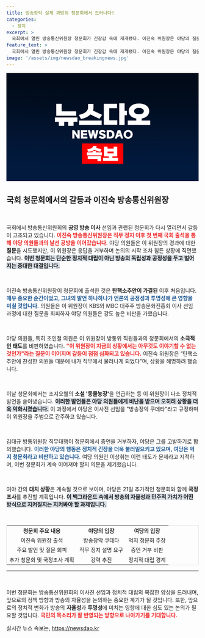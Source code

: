 ```yaml
---
title: 방송장악 실체 과방위 청문회에서 드러나다!
categories:
  - 정치
excerpt: >
  국회에서 열린 방송통신위원장 청문회가 긴장감 속에 재개됐다. 이진숙 위원장은 야당의 질문을 거부하며 갈등이 심화되고, 방송 이사 선임을 쿠데타로 규정한 야당의 반발이 이어졌다. 여야의 대치는 더욱 격화될 전망이다.
feature_text: >
  국회에서 열린 방송통신위원장 청문회가 긴장감 속에 재개됐다. 이진숙 위원장은 야당의 질문을 거부하며 갈등이 심화되고, 방송 이사 선임을 쿠데타로 규정한 야당의 반발이 이어졌다. 여야의 대치는 더욱 격화될 전망이다.
image: '/assets/img/newsdao_breakingnews.jpg'
---
```


<p><img src="/assets/img/newsdao_breakingnews.jpg" alt="koreaapp 속보" /></p>

<h2 data-ke-size="size26">국회 청문회에서의 갈등과 이진숙 방송통신위원장</h2>

<p data-ke-size="size16">&nbsp;</p>

<p>국회에서 방송통신위원회의 <b>공영 방송 이사</b> 선임과 관련된 청문회가 다시 열리면서 갈등이 고조되고 있습니다. <b><span style="color: #ee2323;">이진숙 방송통신위원장은 직무 정지 이후 첫 번째 국회 출석을 통해 야당 의원들과의 날선 공방을 이어갔습니다.</span></b> 야당 의원들은 이 위원장의 경과에 대한 <b>질문</b>을 시도했지만, 이 위원장은 응답을 거부하며 논의의 시작 조차 힘든 상황에 직면했습니다. <b><span style="background-color: #21538527;">이번 청문회는 단순한 정치적 대립이 아닌 방송의 독립성과 공정성을 두고 벌어지는 중대한 대결입니다.</span></b></p>

<p data-ke-size="size16">&nbsp;</p>

<p>이진숙 방송통신위원장이 청문회에 출석한 것은 <b>탄핵소추안이 가결된</b> 이후 처음입니다. <b><span style="color: #1a5490;">매우 중요한 순간이었고, 그녀의 발언 하나하나가 언론의 공정성과 투명성에 큰 영향을 미칠 것입니다.</span></b> 의원들은 이 위원장이 KBS와 MBC 대주주 방송문화진흥회 이사 선임 과정에 대한 질문을 회피하자 야당 의원들은 강도 높은 비판을 가했습니다.</p>

<p data-ke-size="size16">&nbsp;</p>

<p>야당 의원들, 특히 조인철 의원은 이 위원장이 방통위 직원들과의 청문회에서의 <b>소극적인 태도</b>를 비판하였습니다. <b><span style="color: #ee2323;">"이 위원장이 지금의 상황에서는 아무것도 이야기할 수 없는 것인가"라는 질문이 이어지며 갈등이 점점 심화되고 있습니다.</span></b> 이진숙 위원장은 “탄핵소추안에 찬성한 의원들 때문에 내가 직무에서 물러나게 되었다”며, 상황을 해명하려 했습니다.</p>

<p data-ke-size="size16">&nbsp;</p>

<p>이날 청문회에서는 조지오웰의 <b>소설 '동물농장'</b>을 언급하는 등 이 위원장이 다소 정치적 발언을 쏟아냈습니다. <b><span style="background-color: #21538527;">이러한 발언들은 야당 의원들에게 비난을 받으며 오히려 상황을 더욱 악화시켰습니다.</span></b> 이 과정에서 야당은 이사진 선임을 "방송장악 쿠데타"라고 규정하며 이 위원장을 주범으로 간주하고 있습니다.</p>

<p data-ke-size="size16">&nbsp;</p>

<p>김태규 방통위원장 직무대행이 청문회에서 증언을 거부하자, 야당은 그를 고발하기로 합의했습니다. <b><span style="color: #1a5490;">이러한 야당의 행동은 정치적 긴장을 더욱 불러일으키고 있으며, 여당은 억지 청문회라고 비판하고 있습니다.</span></b> 여당 의원인 이상휘는 이런 태도가 문제라고 지적하며, 이번 청문회가 계속 이어져야 할지 의문을 제기했습니다.</p>

<p data-ke-size="size16">&nbsp;</p>

<p>여야 간의 <b>대치 상황</b>은 계속될 것으로 보이며, 야당은 21일 추가적인 청문회와 함께 <b>국정조사</b>를 추진할 계획입니다. <b><span style="background-color: #21538527;">이 백그라운드 속에서 방송의 자율성과 민주적 가치가 어떤 방식으로 지켜질지는 지켜봐야 할 과제입니다.</span></b></p>

<p data-ke-size="size16">&nbsp;</p>

<table style="width: 100%; border-collapse: collapse; border: 1px solid #ddd;">
<tr>
<td style="text-align: center; height: 17px;"><b>청문회 주요 내용</b></td>
<td style="text-align: center; height: 17px;"><b>야당의 입장</b></td>
<td style="text-align: center; height: 17px;"><b>여당의 입장</b></td>
</tr>
<tr>
<td style="text-align: center; height: 17px;">이진숙 위원장 출석</td>
<td style="text-align: center; height: 17px;">방송장악 쿠데타</td>
<td style="text-align: center; height: 17px;">억지 청문회 주장</td>
</tr>
<tr>
<td style="text-align: center; height: 17px;">주요 발언 및 질문 회피</td>
<td style="text-align: center; height: 17px;">직무 정지 설명 요구</td>
<td style="text-align: center; height: 17px;">증언 거부 비판</td>
</tr>
<tr>
<td style="text-align: center; height: 17px;">추가 청문회 및 국정조사 계획</td>
<td style="text-align: center; height: 17px;">강력 추진</td>
<td style="text-align: center; height: 17px;">정치적 대립 경계</td>
</tr>
</table>

<hr>

<p data-ke-size="size16">&nbsp;</p>

<p>이번 청문회는 방송통신위원회의 이사진 선임과 정치적 대립의 복잡한 양상을 드러내며, 앞으로의 정책 방향과 방송의 자율성을 논의하는 중요한 계기가 될 것입니다. 또한, 앞으로의 정치적 변화가 방송의 <b>자율성</b>과 <b>투명성</b>에 미치는 영향에 대한 심도 있는 논의가 필요할 것입니다. <b><span style="color: #ee2323;">국민의 목소리가 잘 반영되는 방향으로 나아가기를 기대합니다.</span></b></p>
실시간 뉴스 속보는, <a href="https://newsdao.kr" rel="dofollow">https://newsdao.kr</a>


